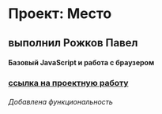 # Проект: Место
## выполнил Рожков Павел
#### Базовый JavaScript и работа с браузером
### [ссылка на проектную работу](https://pp12233.github.io/mesto/)
###### Добавлена функциональность

